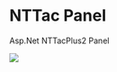 # NTTac Panel
Asp.Net NTTacPlus2 Panel



![](http://visit.parselecom.com/Api/Visit/glad-tidings/ASPNetNTTacPanel/3E5F8A)
